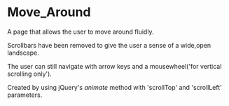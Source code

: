 Move_Around
===========

A page that allows the user to move around fluidly.

Scrollbars have been removed to give the user a sense of a wide,open landscape.

The user can still navigate with arrow keys and a mousewheel('for vertical scrolling only').

Created by using jQuery's *animate* method with 'scrollTop' and 'scrollLeft' parameters. 
